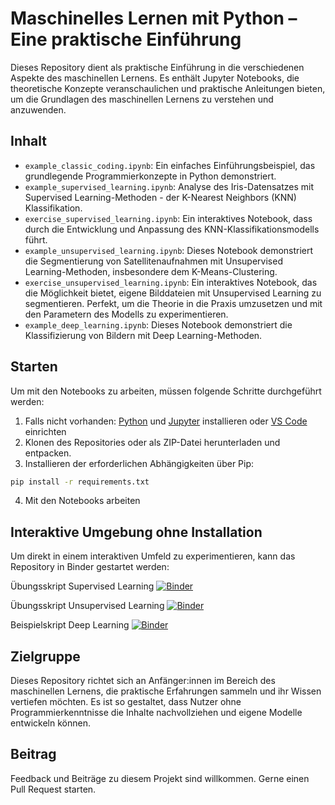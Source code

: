 # Maschinelles Lernen mit Python – Eine praktische Einführung

Dieses Repository dient als praktische Einführung in die verschiedenen Aspekte des maschinellen Lernens. Es enthält Jupyter Notebooks, die theoretische Konzepte veranschaulichen und praktische Anleitungen bieten, um die Grundlagen des maschinellen Lernens zu verstehen und anzuwenden.

## Inhalt

- `example_classic_coding.ipynb`: Ein einfaches Einführungsbeispiel, das grundlegende Programmierkonzepte in Python demonstriert.
- `example_supervised_learning.ipynb`: Analyse des Iris-Datensatzes mit Supervised Learning-Methoden - der K-Nearest Neighbors (KNN) Klassifikation.  
- `exercise_supervised_learning.ipynb`: Ein interaktives Notebook, dass durch die Entwicklung und Anpassung des KNN-Klassifikationsmodells führt.  
- `example_unsupervised_learning.ipynb`: Dieses Notebook demonstriert die Segmentierung von Satellitenaufnahmen mit Unsupervised Learning-Methoden, insbesondere dem K-Means-Clustering.  
- `exercise_unsupervised_learning.ipynb`: Ein interaktives Notebook, das die Möglichkeit bietet, eigene Bilddateien mit Unsupervised Learning zu segmentieren. Perfekt, um die Theorie in die Praxis umzusetzen und mit den Parametern des Modells zu experimentieren.  
- `example_deep_learning.ipynb`: Dieses Notebook demonstriert die Klassifizierung von Bildern mit Deep Learning-Methoden.  

## Starten

Um mit den Notebooks zu arbeiten, müssen folgende Schritte durchgeführt werden:

1. Falls nicht vorhanden: [Python](https://www.python.org/downloads/) und [Jupyter](https://jupyter.org/install) installieren oder [VS Code](https://github.com/STEMJulesCoast/CO2_Emissions/blob/5b73a4c37699245143b63fa18969e78a799a6a94/README.md)  einrichten
2. Klonen des Repositories oder als ZIP-Datei herunterladen und entpacken.
3. Installieren der erforderlichen Abhängigkeiten über Pip:
```bash
pip install -r requirements.txt
```
4. Mit den Notebooks arbeiten

## Interaktive Umgebung ohne Installation

Um direkt in einem interaktiven Umfeld zu experimentieren, kann das Repository in Binder gestartet werden:

Übungsskript Supervised Learning
[![Binder](https://mybinder.org/badge_logo.svg)](https://mybinder.org/v2/gh/STEMJulesCoast/HandsOn_KI/main?labpath=exercise_supervised_learning.ipynb)

Übungsskript Unsupervised Learning
[![Binder](https://mybinder.org/badge_logo.svg)](https://mybinder.org/v2/gh/STEMJulesCoast/HandsOn_KI/main?labpath=exercise_unsupervised_learning.ipynb)

Beispielskript Deep Learning
[![Binder](https://mybinder.org/badge_logo.svg)](https://mybinder.org/v2/gh/STEMJulesCoast/HandsOn_KI/main?labpath=example_deep_learning.ipynb)

## Zielgruppe

Dieses Repository richtet sich an Anfänger:innen im Bereich des maschinellen Lernens, die praktische Erfahrungen sammeln und ihr Wissen vertiefen möchten. Es ist so gestaltet, dass Nutzer ohne Programmierkenntnisse die Inhalte nachvollziehen und eigene Modelle entwickeln können.

## Beitrag

Feedback und Beiträge zu diesem Projekt sind willkommen. Gerne einen Pull Request starten.



